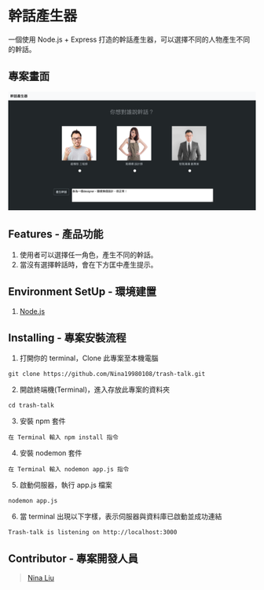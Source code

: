 # 幹話產生器

一個使用 Node.js + Express 打造的幹話產生器，可以選擇不同的人物產生不同的幹話。

## 專案畫面

![image](https://raw.githubusercontent.com/Nina19980108/trash-talk/master/public/img/homePage.png)

## Features - 產品功能

1. 使用者可以選擇任一角色，產生不同的幹話。
2. 當沒有選擇幹話時，會在下方匡中產生提示。

## Environment SetUp - 環境建置

1. [Node.js](https://nodejs.org/en/)

## Installing - 專案安裝流程

1. 打開你的 terminal，Clone 此專案至本機電腦

```
git clone https://github.com/Nina19980108/trash-talk.git
```

2. 開啟終端機(Terminal)，進入存放此專案的資料夾

```
cd trash-talk
```

3. 安裝 npm 套件

```
在 Terminal 輸入 npm install 指令
```

4. 安裝 nodemon 套件

```
在 Terminal 輸入 nodemon app.js 指令
```

5. 啟動伺服器，執行 app.js 檔案

```
nodemon app.js
```

6. 當 terminal 出現以下字樣，表示伺服器與資料庫已啟動並成功連結

```
Trash-talk is listening on http://localhost:3000
```

## Contributor - 專案開發人員

> [Nina Liu](https://github.com/Nina19980108)
